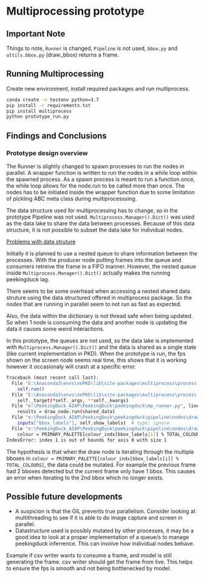 # Multiprocessing prototype

## Important Note
Things to note, `Runner` is changed, `Pipeline` is not used, `bbox.py` and `ultils.bbox.py` (draw_bbox) returns a frame.

## Running Multiprocessing

Create new environment, install required packages and run multiprocess.
```bash
conda create -n testenv python=3.7
pip install -r requirements.txt
pip install multiprocess
python prototype_run.py
```

## Findings and Conclusions

### Prototype design overview

The Runner is slightly changed to spawn processes to run the nodes in parallel. A wrapper function is written to run the nodes in a while loop within the spawned process. As a spawn process is meant to run a function once, the while loop allows for the node.run to be called more than once. The nodes has to be initiated inside the wrapper function due to some limitation of pickling ABC meta class during multiprocesssing.

The data structure used for multiprocessing has to change, so in the prototype Pipeline was not used. `Multiprocess.Manager().Dict()` was used as the data lake to share the data between processes. Because of this data structure, it is not possible to subset the data lake for individual nodes. 

<u>Problems with data struture</u>

Initially it is planned to use a nested queue to share information between the processes. With the producer node putting frames into the queue and consumers retreive the frame in a FIFO manner. However, the nested queue inside `Multiprocess.Manager().Dict()` actually makes the running peekingduck lag. 

There seems to be some overhead when accessing a nested shared data struture using the data structured offered in multiprocess package. So the nodes that are running in parallel seem to not run as fast as expected.

Also, the data within the dictionary is not thread safe when being updated. So when 1 node is consuming the data and another node is updating the data it causes some weird interactions.

In this prototype, the queues are not used, so the data lake is implemented with `Multiprocess.Manager().Dict()` and the data is shared as a single state (like current implementation in PKD). When the prototype is run, the fps shown on the screen node seems real time, this shows that it is working however it occasionaly will crash at a specific error. 

```bash
Traceback (most recent call last):
  File "E:\Anaconda3\envs\noPKD\lib\site-packages\multiprocess\process.py", line 297, in _bootstrap
    self.run()
  File "E:\Anaconda3\envs\noPKD\lib\site-packages\multiprocess\process.py", line 99, in run
    self._target(*self._args, **self._kwargs)
  File "e:\PeekingDuck_AIAP\PeekingDuck\peekingduck\mp_runner.py", line 69, in node_runner_special
    results = draw_node.run(shared_data)
  File "e:\PeekingDuck_AIAP\PeekingDuck\peekingduck\pipeline\nodes\draw\bbox.py", line 51, in run
    inputs["bbox_labels"], self.show_labels)  # type: ignore
  File "e:\PeekingDuck_AIAP\PeekingDuck\peekingduck\pipeline\nodes\draw\utils\bbox.py", line 47, in draw_bboxes
    colour = PRIMARY_PALETTE[colour_indx[bbox_labels[i]] % TOTAL_COLOURS]
IndexError: index 1 is out of bounds for axis 0 with size 1
```

The hypothesis is that when the draw node is iterating through the multiple bboxes in `colour = PRIMARY_PALETTE[colour_indx[bbox_labels[i]] % TOTAL_COLOURS]`, the data could be mutated. For example the previous frame had 2 bboxes detected but the current frame only have 1 bbox. This causes an error when iterating to the 2nd bbox which no longer exists.

## Possible future developments

- A suspicion is that the GIL prevents true parallelism. Consider looking at multithreading to see if it is able to do image capture and screen in parallel.
- Datastructure used is possibly mutated by other processes, it may be a good idea to look at a proper implementation of a queue/s to manage peekingduck inferrence. This can involve how individual nodes behave.

Example if csv writer wants to consume a frame, and model is still generating the frame. csv writer should get the frame from live. This helps to ensure the fps is smooth and not being bottlenecked by model.
